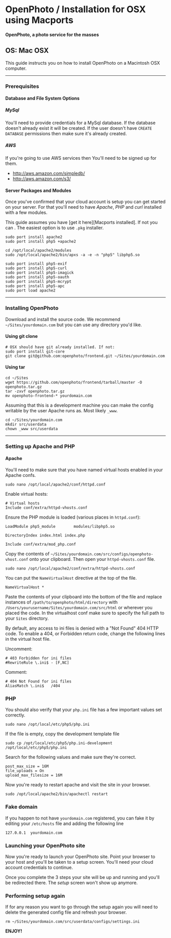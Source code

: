 OpenPhoto / Installation for OSX using Macports
=======================
#### OpenPhoto, a photo service for the masses

## OS: Mac OSX

This guide instructs you on how to install OpenPhoto on a Macintosh OSX computer.

----------------------------------------

### Prerequisites

#### Database and File System Options

##### MySql 
You'll need to provide credentials for a MySql database. If the database doesn't already exist it will be created. If the user doesn't have `CREATE DATABASE` permissions then make sure it's already created.

##### AWS
If you're going to use AWS services then You'll need to be signed up for them.

* http://aws.amazon.com/simpledb/
* http://aws.amazon.com/s3/

#### Server Packages and Modules
Once you've confirmed that your cloud account is setup you can get started on your server. For that you'll need to have _Apache_, _PHP_ and _curl_ installed with a few modules.

This guide assumes you have [get it here][Macports installed]. If not you can . The easiest option is to use `.pkg` installer.

    sudo port install apache2
    sudo port install php5 +apache2
    
    cd /opt/local/apache2/modules
    sudo /opt/local/apache2/bin/apxs -a -e -n "php5" libphp5.so
    
    sudo port install php5-exif
    sudo port install php5-curl
    sudo port install php5-imagick
    sudo port install php5-oauth
    sudo port install php5-mcrypt
    sudo port install php5-apc
    sudo port load apache2

----------------------------------------

### Installing OpenPhoto

Download and install the source code. We recommend `~/Sites/yourdomain.com` but you can use any directory you'd like.

#### Using git clone

    # OSX should have git already installed. If not:
    sudo port install git-core
    git clone git@github.com:openphoto/frontend.git ~/Sites/yourdomain.com

#### Using tar

    cd ~/Sites
    wget https://github.com/openphoto/frontend/tarball/master -O openphoto.tar.gz
    tar -zxvf openphoto.tar.gz
    mv openphoto-frontend-* yourdomain.com

Assuming that this is a development machine you can make the config writable by the user Apache runs as. Most likely `_www`.

    cd ~/Sites/yourdomain.com
    mkdir src/userdata
    chown _www src/userdata

----------------------------------------

### Setting up Apache and PHP

#### Apache

You'll need to make sure that you have named virtual hosts enabled in your Apache confs. 

    sudo nano /opt/local/apache2/conf/httpd.conf
    
Enable virtual hosts:

    # Virtual hosts                                                                     
    Include conf/extra/httpd-vhosts.conf  

Ensure the PHP module is loaded (various places in `httpd.conf`):

    LoadModule php5_module        modules/libphp5.so
    
    DirectoryIndex index.html index.php
    
    Include conf/extra/mod_php.conf

Copy the contents of `~/Sites/yourdomain.com/src/configs/openphoto-vhost.conf` onto your clipboard. Then open your `httpd-vhosts.conf` file.

    sudo nano /opt/local/apache2/conf/extra/httpd-vhosts.conf

You can put the `NameVirtualHost` directive at the top of the file.

    NameVirtualHost *

Paste the contents of your clipboard into the bottom of the file and replace instances of `/path/to/openphoto/html/directory` with `/Users/yourusername/Sites/yourdomain.com/src/html` or wherever you placed the code. In the virtualhost conf make sure to specify the full path to your `Sites` directory.

By default, any access to ini files is denied with a "Not Found" 404 HTTP code.  To enable a 404, or Forbidden return code, change the following lines in the virtual host file.

Uncomment:

    # 403 Forbidden for ini files
    #RewriteRule \.ini$ - [F,NC]

Comment:

    # 404 Not Found for ini files
    AliasMatch \.ini$	/404


### PHP

You should also verify that your `php.ini` file has a few important values set correctly.

    sudo nano /opt/local/etc/php5/php.ini
    
If the file is empty, copy the development template file

    sudo cp /opt/local/etc/php5/php.ini-development /opt/local/etc/php5/php.ini

Search for the following values and make sure they're correct.

    post_max_size = 16M
    file_uploads = On
    upload_max_filesize = 16M

Now you're ready to restart apache and visit the site in your browser.

    sudo /opt/local/apache2/bin/apachectl restart

### Fake domain

If you happen to not have `yourdomain.com` registered, you can fake it by editing your `/etc/hosts` file and adding the following line

    127.0.0.1  yourdomain.com

### Launching your OpenPhoto site

Now you're ready to launch your OpenPhoto site. Point your browser to your host and you'll be taken to a setup screen. You'll need your cloud account credentials to continue.

Once you complete the 3 steps your site will be up and running and you'll be redirected there. The _setup_ screen won't show up anymore.

### Performing setup again ###

If for any reason you want to go through the setup again you will need to delete the generated config file and refresh your browser.

    rm ~/Sites/yourdomain.com/src/userdata/configs/settings.ini

**ENJOY!**

[macports]: http://www.macports.org/install.php
